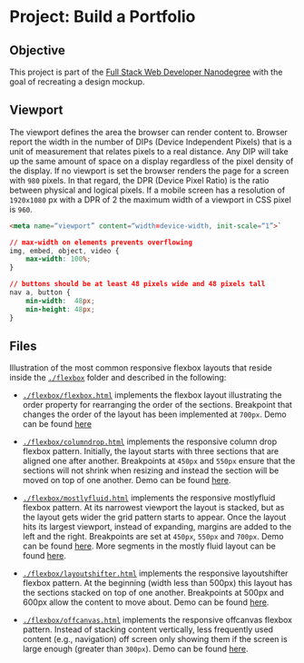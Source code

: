 # Project: Build a Portfolio
## Objective
This project is part of the [Full Stack Web Developer Nanodegree](https://de.udacity.com/course/full-stack-web-developer-nanodegree--nd004/) with the goal of recreating
a design mockup.

## Viewport
The viewport defines the area the browser can render content to. Browser report the
width in the number of DIPs (Device Independent Pixels) that is a unit of measurement
that relates pixels to a real distance. Any DIP will take up the same amount of space
on a display regardless of the pixel density of the display. If no viewport is set the
browser renders the page for a screen with `980` pixels. In that regard, the
DPR (Device Pixel Ratio) is the ratio between physical and logical pixels.
If a mobile screen has a resolution of `1920x1080` px with a DPR of 2 the maximum
width of a viewport in CSS pixel is `960`.

```html
<meta name=“viewport” content=“width=device-width, init-scale=“1”>`
```

```css
// max-width on elements prevents overflowing
img, embed, object, video {
    max-width: 100%;
}
```

```css
// buttons should be at least 48 pixels wide and 48 pixels tall
nav a, button {
    min-width:  48px;
    min-height: 48px;
}
```

## Files
Illustration of the most common responsive flexbox layouts that reside inside
the [`./flexbox`](./flexbox) folder and described in the following:
* [`./flexbox/flexbox.html`](./flexbox/flexbox.html) implements the flexbox layout illustrating the order property for rearranging the order of the sections.
Breakpoint that changes the order of the layout has been implemented at `700px`. Demo can be found [here](http://htmlpreview.github.io/?https://github.com/riasc/build-a-portfolio/blob/master/flexbox/flexbox.html)

* [`./flexbox/columndrop.html`](./flexbox/columndrop.html) implements the responsive
column drop flexbox pattern. Initially, the layout starts with three sections that are aligned one after another. Breakpoints at `450px` and `550px` ensure that the sections will not shrink when resizing and instead the section will be moved on top of one another.
Demo can be found [here](http://htmlpreview.github.io/?https://github.com/riasc/build-a-portfolio/blob/master/flexbox/columndrop.html).

* [`./flexbox/mostlyfluid.html`](./flexbox/mostlyfluid.html) implements the responsive
mostlyfluid flexbox pattern. At its narrowest viewport the layout is stacked, but as the
layout gets wider the grid pattern starts to appear. Once the layout hits its largest
viewport, instead of expanding, margins are added to the left and the right. Breakpoints are set at `450px`, `550px` and `700px`. Demo can be found [here](http://htmlpreview.github.io/?https://github.com/riasc/build-a-portfolio/blob/master/flexbox/mostlyfluid.html). More segments in the mostly fluid layout can be found [here](http://htmlpreview.github.io/?https://github.com/riasc/build-a-portfolio/blob/master/flexbox/pattern-mostly-fluid-quiz-blankcss.html).

* [`./flexbox/layoutshifter.html`](./flexbox/layoutshifter.html) implements the
responsive layoutshifter flexbox pattern. At the beginning (width less than 500px)
this layout has the sections stacked on top of one another. Breakpoints at 500px and
600px allow the content to move about. Demo can be found [here](http://htmlpreview.github.io/?https://github.com/riasc/build-a-portfolio/blob/master/flexbox/layoutshifter.html).

* [`./flexbox/offcanvas.html`](./flexbox/offcanvas.html) implements the responsive offcanvas flexbox pattern. Instead of stacking content vertically, less frequently
used content (e.g., navigation) off screen only showing them if the screen is large
enough (greater than `300px`). Demo can be found [here](http://htmlpreview.github.io/?https://github.com/riasc/build-a-portfolio/blob/master/flexbox/offcanvas.html).

